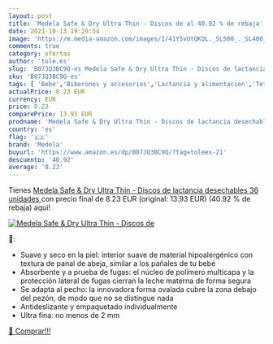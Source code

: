 ```yaml
---
layout: post
title: 'Medela Safe & Dry Ultra Thin - Discos de al 40.92 % de rebaja'
date: 2021-10-13 19:29:54
image: 'https://m.media-amazon.com/images/I/41Y5vUtQKQL._SL500_._SL400_.jpg'
comments: true
category: ofertas
author: 'tole.es'
slug: 'B07JQ3BC9Q-es Medela Safe & Dry Ultra Thin - Discos de lactancia...'
sku: 'B07JQ3BC9Q-es'
tags: [ 'Bebé','Biberones y accesorios','Lactancia y alimentación','Tetinas para biberón','lactancia','medela', ]
actualPrice: 8.23 EUR
currency: EUR
price: 8.23
comparePrice: 13.93 EUR
prodname: 'Medela Safe & Dry Ultra Thin - Discos de lactancia desechables  36 unidades '
country: 'es'
flag: '🇪🇸'
brand: 'Medela'
buyurl: 'https://www.amazon.es/dp/B07JQ3BC9Q/?tag=tolees-21'
descuento: '40.92'
average: '8.23'
---
```


Tienes [Medela Safe & Dry Ultra Thin - Discos de lactancia desechables  36 unidades ](https://www.amazon.es/dp/B07JQ3BC9Q/?tag=tolees-21) con precio final de  8.23 EUR (original: 13.93 EUR) (40.92 %  de rebaja) aqui!

[![Medela Safe & Dry Ultra Thin - Discos de](https://m.media-amazon.com/images/I/41Y5vUtQKQL._SL500_._SL400_.jpg)](https://www.amazon.es/dp/B07JQ3BC9Q/?tag=tolees-21)

🔎:

- Suave y seco en la piel: interior suave de material hipoalergénico con textura de panal de abeja, similar a los pañales de tu bebé
- Absorbente y a prueba de fugas: el núcleo de polímero multicapa y la protección lateral de fugas cierran la leche materna de forma segura
- Se adapta al pecho: la innovadora forma ovalada cubre la zona debajo del pezón, de modo que no se distingue nada
- Antideslizante y empaquetado individualmente
- Ultra fina: no menos de 2 mm

[🛒 Comprar!!!](https://www.amazon.es/dp/B07JQ3BC9Q/?tag=tolees-21)
